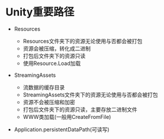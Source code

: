 # Unity重要路径
- Resources
	- Resources文件夹下的资源无论使用与否都会被打包
	- 资源会被压缩，转化成二进制
	- 打包后文件夹下的资源只读
	- 使用Resource.Load加载
	
- StreamingAssets
	- 流数据的缓存目录
	- StreamingAssets文件夹下的资源无论使用与否都会被打包
	- 资源不会被压缩和加密
	- 打包后文件夹下的资源只读，主要存放二进制文件
	- WWW类加载(一般用CreateFromFile)

- Application.persistentDataPath(可读写)

